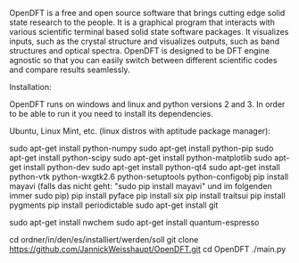 OpenDFT is a free and open source software that brings cutting edge solid state research to the people. It is a graphical program that interacts with various scientific terminal based solid state software packages. It visualizes inputs, such as the crystal structure and visualizes outputs, such as band structures and optical spectra. OpenDFT is designed to be DFT engine agnostic so that you can easily switch between different scientific codes and compare results seamlessly.

Installation:

OpenDFT runs on windows and linux and python versions 2 and 3. In order to be able to run it you need to install its dependencies.

Ubuntu, Linux Mint, etc. (linux distros with aptitude package manager):

sudo apt-get install python-numpy
sudo apt-get install python-pip
sudo apt-get install python-scipy
sudo apt-get install python-matplotlib
sudo apt-get install python-dev
sudo apt-get install python-qt4
sudo apt-get install python-vtk python-wxgtk2.6 python-setuptools python-configobj
pip install mayavi (falls das nicht geht: "sudo pip install mayavi" und im folgenden immer sudo pip)
pip install pyface
pip install six
pip install traitsui
pip install pygments
pip install periodictable
sudo apt-get install git

sudo apt-get install nwchem
sudo apt-get install quantum-espresso

cd ordner/in/den/es/installiert/werden/soll
git clone https://github.com/JannickWeisshaupt/OpenDFT.git
cd OpenDFT
./main.py 